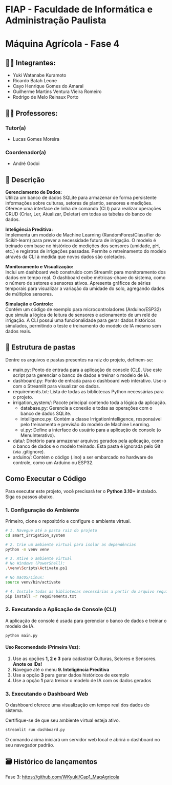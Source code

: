 # FIAP - Faculdade de Informática e Administração Paulista
# Máquina Agrícola - Fase 4

## 👨‍🎓 Integrantes: 
- Yuki Watanabe Kuramoto
- Ricardo Batah Leone
- Cayo Henrique Gomes do Amaral
- Guilherme Martins Ventura Vieira Romeiro
- Rodrigo de Melo Reinaux Porto

## 👩‍🏫 Professores:
### Tutor(a) 
- Lucas Gomes Moreira
### Coordenador(a)
- André Godoi


## 📜 Descrição

**Gerenciamento de Dados:**  
Utiliza um banco de dados SQLite para armazenar de forma persistente informações sobre culturas, setores de plantio, sensores e medições.
Oferece uma interface de linha de comando (CLI) para realizar operações CRUD (Criar, Ler, Atualizar, Deletar) em todas as tabelas do banco de dados.  
  
**Inteligência Preditiva:**  
Implementa um modelo de Machine Learning (RandomForestClassifier do Scikit-learn) para prever a necessidade futura de irrigação.
O modelo é treinado com base no histórico de medições dos sensores (umidade, pH, etc.) e registros de irrigações passadas.
Permite o retreinamento do modelo através da CLI à medida que novos dados são coletados.  
  
**Monitoramento e Visualização:**  
Inclui um dashboard web construído com Streamlit para monitoramento dos dados em tempo real.
O dashboard exibe métricas-chave do sistema, como o número de setores e sensores ativos.
Apresenta gráficos de séries temporais para visualizar a variação da umidade do solo, agregando dados de múltiplos sensores.  
  
**Simulação e Controle:**  
Contém um código de exemplo para microcontroladores (Arduino/ESP32) que simula a lógica de leitura de sensores e acionamento de um relé de irrigação.
A CLI possui uma funcionalidade para gerar dados históricos simulados, permitindo o teste e treinamento do modelo de IA mesmo sem dados reais.


## 📁 Estrutura de pastas

Dentre os arquivos e pastas presentes na raiz do projeto, definem-se:

- main.py: Ponto de entrada para a aplicação de console (CLI). Use este script para gerenciar o banco de dados e treinar o modelo de IA.
- dashboard.py: Ponto de entrada para o dashboard web interativo. Use-o com o Streamlit para visualizar os dados.
- requirements.txt: Lista de todas as bibliotecas Python necessárias para o projeto.
- irrigation_system/: Pacote principal contendo toda a lógica da aplicação.
  - database.py: Gerencia a conexão e todas as operações com o banco de dados SQLite.
  - intelligence.py: Contém a classe IrrigationIntelligence, responsável pelo treinamento e previsão do modelo de Machine Learning.
  - ui.py: Define a interface do usuário para a aplicação de console (o MenuInterativo).
- data/: Diretório para armazenar arquivos gerados pela aplicação, como o banco de dados e o modelo treinado. Esta pasta é ignorada pelo Git (via .gitignore).
- arduino/: Contém o código (.ino) a ser embarcado no hardware de controle, como um Arduino ou ESP32.

## Como Executar o Código

Para executar este projeto, você precisará ter o **Python 3.10+** instalado. Siga os passos abaixo.

### 1. Configuração do Ambiente

Primeiro, clone o repositório e configure o ambiente virtual.

```bash
# 1. Navegue até a pasta raiz do projeto
cd smart_irrigation_system

# 2. Crie um ambiente virtual para isolar as dependências
python -m venv venv

# 3. Ative o ambiente virtual
# No Windows (PowerShell):
.\venv\Scripts\Activate.ps1

# No macOS/Linux:
source venv/bin/activate

# 4. Instale todas as bibliotecas necessárias a partir do arquivo requirements.txt
pip install -r requirements.txt
```

### 2. Executando a Aplicação de Console (CLI)

A aplicação de console é usada para gerenciar o banco de dados e treinar o modelo de IA.

```bash
python main.py
```

#### Uso Recomendado (Primeira Vez):

1. Use as opções **1, 2 e 3** para cadastrar Culturas, Setores e Sensores. **Anote os IDs!**
2. Navegue até o menu **9. Inteligência Preditiva**
3. Use a opção **3** para gerar dados históricos de exemplo
4. Use a opção **1** para treinar o modelo de IA com os dados gerados

### 3. Executando o Dashboard Web

O dashboard oferece uma visualização em tempo real dos dados do sistema.

Certifique-se de que seu ambiente virtual esteja ativo.

```bash
streamlit run dashboard.py
```

O comando acima iniciará um servidor web local e abrirá o dashboard no seu navegador padrão.

## 🗃 Histórico de lançamentos  
  
Fase 3: https://github.com/WKyuki/Cap1_MaqAgricola
